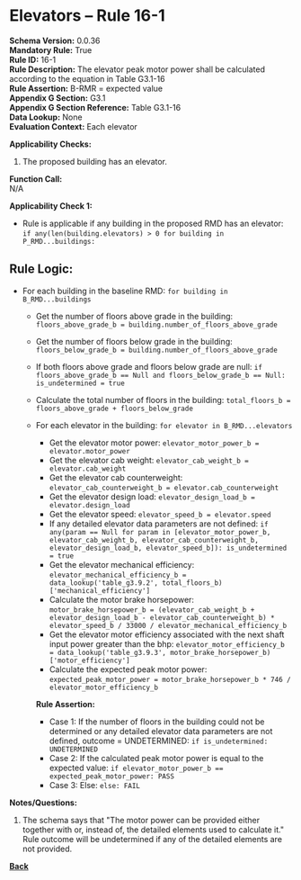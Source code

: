 # Elevators – Rule 16-1  
**Schema Version:** 0.0.36        
**Mandatory Rule:** True          
**Rule ID:** 16-1  
**Rule Description:** The elevator peak motor power shall be calculated according to the equation in Table G3.1-16  
**Rule Assertion:** B-RMR = expected value                                           
**Appendix G Section:** G3.1  
**Appendix G Section Reference:** Table G3.1-16  
**Data Lookup:** None  
**Evaluation Context:** Each elevator  

**Applicability Checks:**  
  1. The proposed building has an elevator.  

**Function Call:**  
N/A

**Applicability Check 1:**
- Rule is applicable if any building in the proposed RMD has an elevator: `if any(len(building.elevators) > 0 for building in P_RMD...buildings:`

## Rule Logic:
- For each building in the baseline RMD: `for building in B_RMD...buildings`
  - Get the number of floors above grade in the building: `floors_above_grade_b = building.number_of_floors_above_grade`
  - Get the number of floors below grade in the building: `floors_below_grade_b = building.number_of_floors_above_grade`
  - If both floors above grade and floors below grade are null: `if floors_above_grade_b == Null and floors_below_grade_b == Null: is_undetermined = true`
  - Calculate the total number of floors in the building: `total_floors_b = floors_above_grade + floors_below_grade`
  - For each elevator in the building: `for elevator in B_RMD...elevators`
    - Get the elevator motor power: `elevator_motor_power_b = elevator.motor_power`
    - Get the elevator cab weight: `elevator_cab_weight_b = elevator.cab_weight`
    - Get the elevator cab counterweight: `elevator_cab_counterweight_b = elevator.cab_counterweight`
    - Get the elevator design load: `elevator_design_load_b = elevator.design_load`
    - Get the elevator speed: `elevator_speed_b = elevator.speed`
    - If any detailed elevator data parameters are not defined: `if any(param == Null for param in [elevator_motor_power_b, elevator_cab_weight_b, elevator_cab_counterweight_b, elevator_design_load_b, elevator_speed_b]): is_undetermined = true`
    - Get the elevator mechanical efficiency: `elevator_mechanical_efficiency_b = data_lookup('table_g3.9.2', total_floors_b)['mechanical_efficiency']`
    - Calculate the motor brake horsepower: `motor_brake_horsepower_b = (elevator_cab_weight_b + elevator_design_load_b - elevator_cab_counterweight_b) * elevator_speed_b / 33000 / elevator_mechanical_efficiency_b`
    - Get the elevator motor efficiency associated with the next shaft input power greater than the bhp: `elevator_motor_efficiency_b = data_lookup('table_g3.9.3', motor_brake_horsepower_b)['motor_efficiency']`
    - Calculate the expected peak motor power: `expected_peak_motor_power = motor_brake_horsepower_b * 746 / elevator_motor_efficiency_b`
    
    **Rule Assertion:**  
    - Case 1: If the number of floors in the building could not be determined or any detailed elevator data parameters are not defined, outcome = UNDETERMINED: `if is_undetermined: UNDETERMINED`
    - Case 2: If the calculated peak motor power is equal to the expected value: `if elevator_motor_power_b == expected_peak_motor_power: PASS`
    - Case 3: Else: `else: FAIL`

**Notes/Questions:**
1. The schema says that "The motor power can be provided either together with or, instead of, the detailed elements used to calculate it." Rule outcome will be undetermined if any of the detailed elements are not provided.


 **[Back](../_toc.md)**